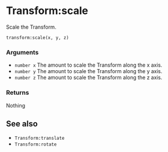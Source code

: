 <!--
category: reference
-->

Transform:scale
===

Scale the Transform.

    transform:scale(x, y, z)

### Arguments

- `number x` The amount to scale the Transform along the x axis.
- `number y` The amount to scale the Transform along the y axis.
- `number z` The amount to scale the Transform along the z axis.

### Returns

Nothing

See also
---

- `Transform:translate`
- `Transform:rotate`
